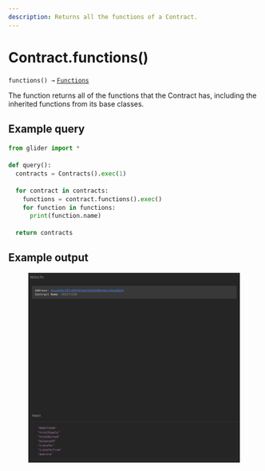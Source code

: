 ```yaml
---
description: Returns all the functions of a Contract.
---
```


# Contract.functions()

`functions() →` [`Functions`](../callables/functions/)

The function returns all of the functions that the Contract has, including the inherited functions from its base classes.

## Example query

```python
from glider import *

def query():
  contracts = Contracts().exec(1)

  for contract in contracts:
    functions = contract.functions().exec()
    for function in functions:
      print(function.name)

  return contracts
```

## Example output

<figure><img src="../../.gitbook/assets/image (2) (1).png" alt=""><figcaption></figcaption></figure>

